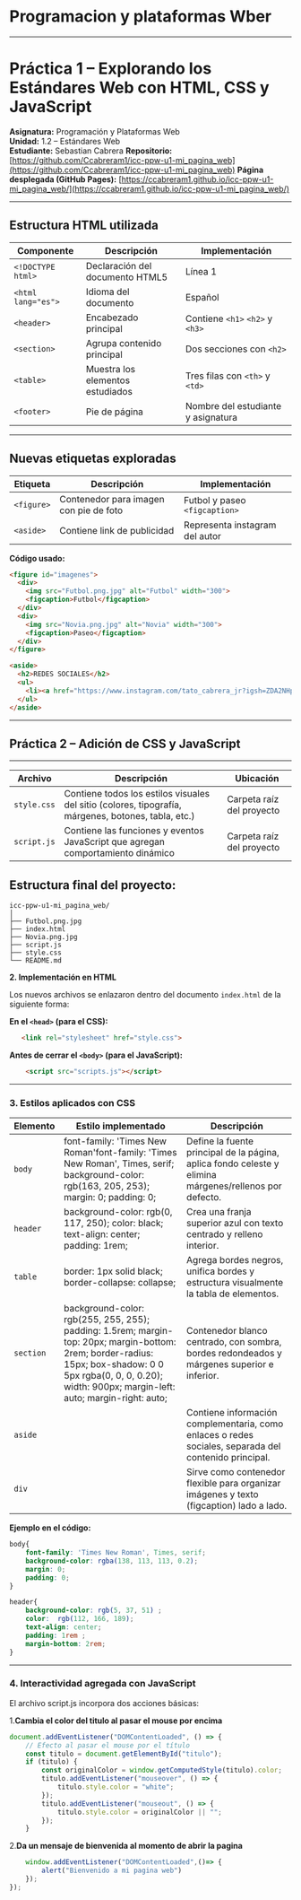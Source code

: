 # Programacion y plataformas Wber
---
# Práctica 1 – Explorando los Estándares Web con HTML, CSS y JavaScript

**Asignatura:** Programación y Plataformas Web  
**Unidad:** 1.2 – Estándares Web  
**Estudiante:** Sebastian Cabrera
**Repositorio:** [https://github.com/Ccabreram1/icc-ppw-u1-mi_pagina_web](https://github.com/Ccabreram1/icc-ppw-u1-mi_pagina_web)
**Página desplegada (GitHub Pages):** [https://ccabreram1.github.io/icc-ppw-u1-mi_pagina_web/](https://ccabreram1.github.io/icc-ppw-u1-mi_pagina_web/)

---

## Estructura HTML utilizada

| Componente | Descripción | Implementación |
|-------------|--------------|----------------|
| `<!DOCTYPE html>` | Declaración del documento HTML5 | Línea 1 |
| `<html lang="es">` | Idioma del documento | Español |
| `<header>` | Encabezado principal | Contiene `<h1>` `<h2>` y `<h3>` |
| `<section>` | Agrupa contenido principal | Dos secciones con `<h2>` |
| `<table>` | Muestra los elementos estudiados | Tres filas con `<th>` y `<td>` |
| `<footer>` | Pie de página | Nombre del estudiante y asignatura |

--- 

## Nuevas etiquetas exploradas

| Etiqueta | Descripción | Implementación |
|-----------|--------------|----------------|
| `<figure>` | Contenedor para imagen con pie de foto | Futbol y paseo `<figcaption>` |
| `<aside>` | Contiene link de publicidad | Representa instagram del autor |

**Código usado:**
```html
<figure id="imagenes">
  <div>
    <img src="Futbol.png.jpg" alt="Futbol" width="300"> 
    <figcaption>Futbol</figcaption>
  </div>
  <div>
    <img src="Novia.png.jpg" alt="Novia" width="300">
    <figcaption>Paseo</figcaption>
  </div>
</figure>

<aside>
  <h2>REDES SOCIALES</h2>
  <ul>
    <li><a href="https://www.instagram.com/tato_cabrera_jr?igsh=ZDA2NHp4M291YTds&utm_source=qr">INSTAGRAM</a></li>
  </ul>
</aside>
```


---
## Práctica 2 – Adición de CSS y JavaScript
---
| Archivo     | Descripción                                                                                         | Ubicación                 |
| ----------- | --------------------------------------------------------------------------------------------------- | ------------------------- |
| `style.css` | Contiene todos los estilos visuales del sitio (colores, tipografía, márgenes, botones, tabla, etc.) | Carpeta raíz del proyecto |
| `script.js` | Contiene las funciones y eventos JavaScript que agregan comportamiento dinámico                     | Carpeta raíz del proyecto |

## Estructura final del proyecto:
```
icc-ppw-u1-mi_pagina_web/
│
├── Futbol.png.jpg
├── index.html
├── Novia.png.jpg
├── script.js 
├── style.css
└── README.md
```

**2. Implementación en HTML**

Los nuevos archivos se enlazaron dentro del documento `index.html` de la siguiente forma:

**En el `<head>` (para el CSS):**

```html
   <link rel="stylesheet" href="style.css">
```

**Antes de cerrar el `<body>` (para el JavaScript):**

```html
    <script src="scripts.js"></script>
```

---

### 3. Estilos aplicados con CSS

| Elemento                    | Estilo implementado                                            | Descripción                             |
| --------------------------- | -------------------------------------------------------------- | --------------------------------------- |
| `body`                      | font-family: 'Times New Roman'font-family: 'Times New Roman', Times, serif; background-color: rgb(163, 205, 253); margin: 0; padding: 0;| Define la fuente principal de la página, aplica fondo celeste y elimina márgenes/rellenos por defecto.|
| `header`                    |background-color: rgb(0, 117, 250); color: black; text-align: center; padding: 1rem;|Crea una franja superior azul con texto centrado y relleno interior.
| `table`                     |border: 1px solid black; border-collapse: collapse;|Agrega bordes negros, unifica bordes y estructura visualmente la tabla de elementos.|
| `section`                   |background-color: rgb(255, 255, 255); padding: 1.5rem; margin-top: 20px; margin-bottom: 2rem; border-radius: 15px; box-shadow: 0 0 5px rgba(0, 0, 0, 0.20); width: 900px; margin-left: auto; margin-right: auto;|Contenedor blanco centrado, con sombra, bordes redondeados y márgenes superior e inferior.|
| `aside`                  || Contiene información complementaria, como enlaces o redes sociales, separada del contenido principal.|
| `div`                  |                          |Sirve como contenedor flexible para organizar imágenes y texto (figcaption) lado a lado. |

**Ejemplo en el código:**

```css
body{
    font-family: 'Times New Roman', Times, serif;
    background-color: rgba(138, 113, 113, 0.2);
    margin: 0;
    padding: 0;
}

header{
    background-color: rgb(5, 37, 51) ;
    color:  rgb(112, 166, 189);
    text-align: center;
    padding: 1rem ;
    margin-bottom: 2rem;
}
```

---

###  4. Interactividad agregada con JavaScript

El archivo script.js incorpora dos acciones básicas:

1.**Cambia el color del titulo al pasar el mouse por encima**
```javascript
document.addEventListener("DOMContentLoaded", () => {
    // Efecto al pasar el mouse por el título
    const titulo = document.getElementById("titulo");
    if (titulo) {
        const originalColor = window.getComputedStyle(titulo).color;
        titulo.addEventListener("mouseover", () => {
            titulo.style.color = "white";
        });
        titulo.addEventListener("mouseout", () => {
            titulo.style.color = originalColor || "";
        });
    }
 ```
2.**Da un mensaje de bienvenida al momento de abrir la pagina**
```javascript
    window.addEventListener("DOMContentLoaded",()=> {
        alert("Bienvenido a mi pagina web")
    });
});
 ```








